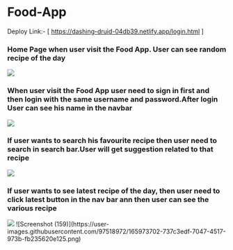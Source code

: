 # Food-App
Deploy Link:- [ https://dashing-druid-04db39.netlify.app/login.html ]

<h3>Home Page when user visit the Food App. User can see random recipe of the day</h3>
<img src="https://user-images.githubusercontent.com/97518972/165972823-703a0d95-4904-48d1-b604-0477726aa0e4.png"/>

<h3>When user visit the Food App user need to sign in first and then login with the same username and password.After login User can see his name in the navbar</h3>
<img src="https://user-images.githubusercontent.com/97518972/165972999-52e7fbd7-1676-4266-bc43-8f46f8d6684e.png"/>

<h3>If user wants to search his favourite recipe then user need to search in search bar.User will get suggestion related to that recipe</h3>
<img src="https://user-images.githubusercontent.com/97518972/165973702-737c3edf-7047-4517-973b-fb235620e125.png"/>

<h3>If user wants to see latest recipe of the day, then  user need to click latest button in the nav bar  ann then user can see the various recipe</h3>
<img src="https://user-images.githubusercontent.com/95076519/165965340-7bcea5ad-c4ad-4cc0-b922-acae5c3de137.png"/>
<!-- ![Screenshot (158)](https://user-images.githubusercontent.com/97518972/165972823-703a0d95-4904-48d1-b604-0477726aa0e4.png)
![Screenshot (160)](https://user-images.githubusercontent.com/97518972/165972999-52e7fbd7-1676-4266-bc43-8f46f8d6684e.png) -->
<!-- ![Screenshot (162)](https://user-images.githubusercontent.com/97518972/165973147-00049a0b-7fd8-476a-a6ed-7cf83d79bea3.png)
![Screenshot (159)](https://user-images.githubusercontent.com/97518972/165973188-91196289-d46f-4737-91a9-3c65425a57bf.png) -->
<!-- ![Screenshot (162)](https://user-images.githubusercontent.com/97518972/165973494-a88a895a-0613-4ecb-86a6-e62f3e0595fe.png) -->
![Screenshot (159)](https://user-images.githubusercontent.com/97518972/165973702-737c3edf-7047-4517-973b-fb235620e125.png)
